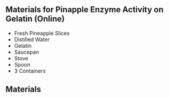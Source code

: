 ## Materials for Pinapple Enzyme Activity on Gelatin (Online)
- Fresh Pineapple Slices
- Distilled Water
- Gelatin
- Saucepan
- Stove
- Spoon
- 3 Containers

## Materials 